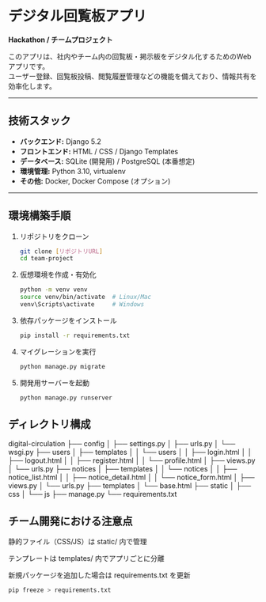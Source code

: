 # デジタル回覧板アプリ
**Hackathon / チームプロジェクト**  

このアプリは、社内やチーム内の回覧板・掲示板をデジタル化するためのWebアプリです。  
ユーザー登録、回覧板投稿、閲覧履歴管理などの機能を備えており、情報共有を効率化します。

---

## 技術スタック

- **バックエンド:** Django 5.2
- **フロントエンド:** HTML / CSS / Django Templates
- **データベース:** SQLite (開発用) / PostgreSQL (本番想定)
- **環境管理:** Python 3.10, virtualenv
- **その他:** Docker, Docker Compose (オプション)

---

## 環境構築手順

1. リポジトリをクローン
   ```bash
   git clone [リポジトリURL]
   cd team-project

2. 仮想環境を作成・有効化
   ```bash
   python -m venv venv
   source venv/bin/activate  # Linux/Mac
   venv\Scripts\activate     # Windows

3. 依存パッケージをインストール
   ```bash
   pip install -r requirements.txt

4. マイグレーションを実行
   ```bash
   python manage.py migrate

5. 開発用サーバーを起動
   ```bash
   python manage.py runserver


## ディレクトリ構成
digital-circulation
├── config
│   ├── settings.py
│   ├── urls.py
│   └── wsgi.py
├── users
│   ├── templates
│   │   └── users
│   │       ├── login.html
│   │       ├── logout.html
│   │       ├── register.html
│   │       └── profile.html
│   ├── views.py
│   └── urls.py
├── notices
│   ├── templates
│   │   └── notices
│   │       ├── notice_list.html
│   │       ├── notice_detail.html
│   │       └── notice_form.html
│   ├── views.py
│   └── urls.py
├── templates
│   └── base.html
├── static
│   ├── css
│   └── js
├── manage.py
└── requirements.txt



## チーム開発における注意点
静的ファイル（CSS/JS）は static/ 内で管理

テンプレートは templates/ 内でアプリごとに分離

新規パッケージを追加した場合は requirements.txt を更新
```bash
pip freeze > requirements.txt




